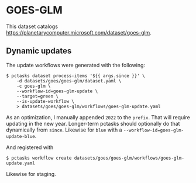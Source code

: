 # GOES-GLM

This dataset catalogs https://planetarycomputer.microsoft.com/dataset/goes-glm.

## Dynamic updates

The update workflows were generated with the following:

```console
$ pctasks dataset process-items '${{ args.since }}' \
    -d datasets/goes/goes-glm/dataset.yaml \
    -c goes-glm \
    --workflow-id=goes-glm-update \
    --target=green \
    --is-update-workflow \
    > datasets/goes/goes-glm/workflows/goes-glm-update.yaml
```

As an optimization, I manually appended `2022` to the `prefix`. That will require updating in the new year. Longer-term pctasks should
optionally do that dynamically from `since`. Likewise for `blue` with a `--workflow-id=goes-glm-update-blue`.

And registered with

```console
$ pctasks workflow create datasets/goes/goes-glm/workflows/goes-glm-update.yaml
```

Likewise for staging.